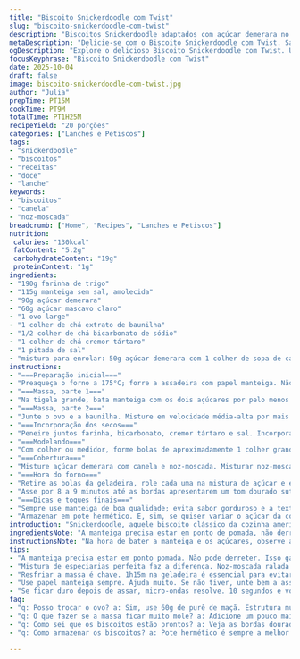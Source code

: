 ```yaml
---
title: "Biscoito Snickerdoodle com Twist"
slug: "biscoito-snickerdoodle-com-twist"
description: "Biscoitos Snickerdoodle adaptados com açúcar demerara no lugar do branco e toque de noz-moscada na mistura de canela. Massa equilibrada com manteiga bem aerada, o segredo para textura macia no centro e bordas levemente crocantes. Resfriar a massa é essencial, evita que escorram no forno. O tempo de cozimento vai do cheiro – aroma perfumado abre o apetite – até as bordas dourarem sem perder o pufe do centro. Ideal para chá da tarde, rende aproximadamente 20 unidades, cada uma com uma mordida cremosa e sabor complexo, mais intenso que cookie comum."
metaDescription: "Delicie-se com o Biscoito Snickerdoodle com Twist. Sabor intenso de canela e noz-moscada, textura macia ao centro e bordas crocantes."
ogDescription: "Explore o delicioso Biscoito Snickerdoodle com Twist. Um clássico americano com um toque especial. Hora de se deliciar com essa receita."
focusKeyphrase: "Biscoito Snickerdoodle com Twist"
date: 2025-10-04
draft: false
image: biscoito-snickerdoodle-com-twist.jpg
author: "Julia"
prepTime: PT15M
cookTime: PT9M
totalTime: PT1H25M
recipeYield: "20 porções"
categories: ["Lanches e Petiscos"]
tags:
- "snickerdoodle"
- "biscoitos"
- "receitas"
- "doce"
- "lanche"
keywords:
- "biscoitos"
- "canela"
- "noz-moscada"
breadcrumb: ["Home", "Recipes", "Lanches e Petiscos"]
nutrition: 
 calories: "130kcal"
 fatContent: "5.2g"
 carbohydrateContent: "19g"
 proteinContent: "1g"
ingredients:
- "190g farinha de trigo"
- "115g manteiga sem sal, amolecida"
- "90g açúcar demerara"
- "60g açúcar mascavo claro"
- "1 ovo large"
- "1 colher de chá extrato de baunilha"
- "1/2 colher de chá bicarbonato de sódio"
- "1 colher de chá cremor tártaro"
- "1 pitada de sal"
- "mistura para enrolar: 50g açúcar demerara com 1 colher de sopa de canela em pó e 1/2 colher de chá de noz-moscada ralada na hora"
instructions:
- "===Preparação inicial==="
- "Preaqueça o forno a 175°C; forre a assadeira com papel manteiga. Não pule isso, evita desastres no final."
- "===Massa, parte 1==="
- "Na tigela grande, bata manteiga com os dois açúcares por pelo menos 3 minutos. Perceba a textura bem clara, quase esbranquiçada, sinal que incorporou ar suficiente para maciez."
- "===Massa, parte 2==="
- "Junte o ovo e a baunilha. Misture em velocidade média-alta por mais 2 a 3 minutos. Sabe quando a mistura está homogênea e levemente fofa? Tá pronto."
- "===Incorporação dos secos==="
- "Peneire juntos farinha, bicarbonato, cremor tártaro e sal. Incorporar na massa em velocidade baixa só até desaparecer o pó. Se bater demais o glúten reage e endurece."
- "===Modelando==="
- "Com colher ou medidor, forme bolas de aproximadamente 1 colher grande (15 a 18g). Coloque numa bandeja, cubra com filme e leve à geladeira por 1h15m. Paciência, isso previne que os biscoitos escorram no forno."
- "===Cobertura==="
- "Misture açúcar demerara com canela e noz-moscada. Misturar noz-moscada deu um toque inesperado, um aroma mais profundo. Experimente trocar a noz-moscada por gengibre em pó para uma versão diferente, fica excelente."
- "===Hora do forno==="
- "Retire as bolas da geladeira, role cada uma na mistura de açúcar e especiarias. Posicione na assadeira com espaços de 5cm entre eles. Fundamental para crescer e não grudar."
- "Asse por 8 a 9 minutos até as bordas apresentarem um tom dourado sutil e o centro parecer inchado e claro. Devem ficar com aspecto enrugado depois de esfriar, isso sai do forno macio, quase de geléia."
- "===Dicas e toques finais==="
- "Sempre use manteiga de boa qualidade; evita sabor gorduroso e a textura pesada. Se usar margarina, o biscoito perde a fragrância e pode não estabilizar no forno. Se passar do tempo, e os biscoitos ficarem duros, esquente 10 segundos no micro-ondas, volta a textura macia."
- "Armazenar em pote hermético. E, sim, se quiser variar o açúcar da cobertura, açúcar cristal misturado com canela também funciona, mas a noz-moscada dá um quê especial."
introduction: "Snickerdoodle, aquele biscoito clássico da cozinha americana, conhecido pelo equilíbrio entre a crocância das bordas e o miolo macio com sabor de canela, sempre me fascinou. Já tentei várias combinações, desde o açúcar branco tradicional até misturas com açúcar mascavo. Descobri que usar açúcar demerara na massa e na mistura de canela traz mais profundidade e textura. A adição discreta da noz-moscada equilibra o doce e adiciona uma nota aromática que convida para a segunda mordida. O segredo todo está no tempo de resfriamento da massa e na observação das bordas no forno, mais do que tempo fixo. A massa bem aerada garante a levitação correta. E o cheiro? Uma loucura, perfuma a casa toda."
ingredientsNote: "A manteiga precisa estar em ponto de pomada, não derretida, para que o açúcar possa incorporar ar ao ser batido, isso deixa o biscoito leve. Trocar o açúcar branco por demerara dá um sabor mais caramelizado sem perder a doçura, mas se só tiver açúcar cristal comum, dá para usar, só vai mudar um pouco a textura final. O cremor tártaro é o que dá o puferto clássico do Snickerdoodle. Se não tiver, pode tentar com fermento químico, mas o resultado não será o mesmo. O toque da noz-moscada é opcional, mas eu recomendo experimentar. Se quiser, você pode substituir o ovo por 60g de purê de maçã, para uma versão sem ovos, só que a textura fica um pouco diferente, menos aerada."
instructionsNote: "Na hora de bater a manteiga e os açúcares, observe a mudança de cor e textura, que deve ficar quase esbranquiçada e fofa. É onde a massa ganha leveza. Evite passar da conta na velocidade alta quando acrescentar farinha para não ativar o glúten e deixar o biscoito duro. Na modelagem, uniformizar o tamanho das bolas ajuda a assar por igual. Resfriar massa reduz a espalhabilidade no forno, evita biscoitos finos e queimados nas bordas. O cheiro no forno é o maior indicativo: quando a canela começar a perfumar intensamente e as bordas dourarem um pouco, chega a hora de tirar. Os biscoitos saem moles, firmam ao esfriar e ficam com aquela casquinha enrugada que vale ouro. Se quer biscoito mais crocante, acrescente 1 minuto no forno e preste atenção nas bordas."
tips:
- "A manteiga precisa estar em ponto pomada. Não pode derreter. Isso garante a leveza do biscoito. Açúcar demerara traz um sabor caramelizado. Mas açúcar cristal também serve. Um pouco diferente na textura. Peneire sempre os secos juntos. É essencial."
- "Mistura de especiarias perfeita faz a diferença. Noz-moscada ralada na hora traz aroma intenso. Ou troque por gengibre em pó. Fica delicioso. Se a massa estiver muito pegajosa, adicione um pouco mais de farinha. Mas cuidado, para não deixar duro. Balance sempre."
- "Resfriar a massa é chave. 1h15m na geladeira é essencial para evitar que escorram. Esse passo evita desastres. Assar no ponto também é crucial. O cheiro da canela é seu amigo. Quando começar a perfumar, fique de olho nas bordas. Cuidado para não deixar queimar."
- "Use papel manteiga sempre. Ajuda muito. Se não tiver, unte bem a assadeira. E mantenha espaço entre os biscoitos. Isso garante que cresçam e não fiquem grudados. Bolas do mesmo tamanho ajudam a assar por igual. Olho no forno, não desgrude."
- "Se ficar duro depois de assar, micro-ondas resolve. 10 segundos e volta a ficar macio. Armazene em pote hermético. Dura mais assim. Se for servir em festa, variações de açúcar na cobertura são boas. Açúcar cristal também funciona bem."
faq:
- "q: Posso trocar o ovo? a: Sim, use 60g de purê de maçã. Estrutura muda, mas ainda serve. Aqui, textura fica um pouco diferente. Menos aerada na verdade."
- "q: O que fazer se a massa ficar muito mole? a: Adicione um pouco mais de farinha. Mas atenção. Não passe do ponto. Fechar mais é importante, mas massa também deve ser leve."
- "q: Como sei que os biscoitos estão prontos? a: Veja as bordas douradas. O centro deve parecer inchado. Cheiro de canela? Quando intensificar, é o sinal. Tire do forno e deixe esfriar."
- "q: Como armazenar os biscoitos? a: Pote hermético é sempre a melhor opção. Se não tiver, envolva bem em filme plástico. Evita que fiquem secos. E vão durar mais tempo. "

---
```

